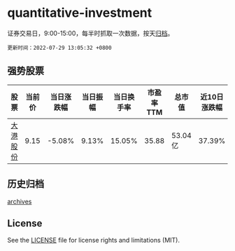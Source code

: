 # quantitative-investment

证券交易日，9:00-15:00，每半时抓取一次数据，按天[归档](archives)。

`更新时间：2022-07-29 13:05:32 +0800`

## 强势股票

|股票|当前价|当日涨跌幅|当日振幅|当日换手率|市盈率TTM|总市值|近10日涨跌幅|
|----|----|----|----|----|----|----|----|
|[大港股份](https://xueqiu.com/S/SZ002077)|9.15|-5.08%|9.13%|15.05%|35.88|53.04亿|37.39%|

## 历史归档

[archives](archives)

## License

See the [LICENSE](LICENSE) file for license rights and limitations (MIT).